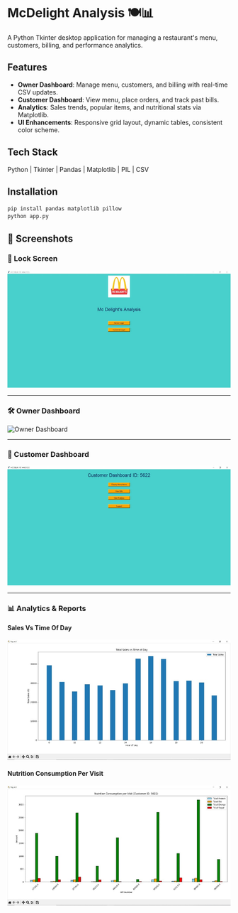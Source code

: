 # McDelight Analysis 🍽️📊
A Python Tkinter desktop application for managing a restaurant's menu, customers, billing, and performance analytics.

## Features
- **Owner Dashboard**: Manage menu, customers, and billing with real-time CSV updates.
- **Customer Dashboard**: View menu, place orders, and track past bills.
- **Analytics**: Sales trends, popular items, and nutritional stats via Matplotlib.
- **UI Enhancements**: Responsive grid layout, dynamic tables, consistent color scheme.

## Tech Stack
Python | Tkinter | Pandas | Matplotlib | PIL | CSV

## Installation
```bash
pip install pandas matplotlib pillow
python app.py
```
## 📸 Screenshots

### 🔐 Lock Screen
![Lock Screen](screenshots/login_screen.png)

---

### 🛠 Owner Dashboard
![Owner Dashboard](screenshots/owner_dashboard.png)

---

### 👤 Customer Dashboard
![Customer Dashboard](screenshots/customer_dashboard.png)

---

### 📊 Analytics & Reports

#### Sales Vs Time Of Day
![Sales Trend Graph](screenshots/sales_vs_time_of_day.png)

#### Nutrition Consumption Per Visit
![Nutrition Consumption](screenshots/nutrition_consumption_per_visit.png)

